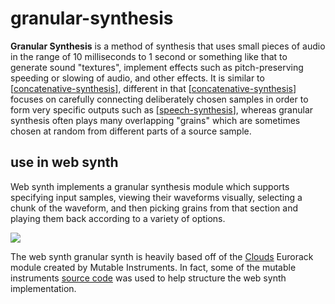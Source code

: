 # granular-synthesis

**Granular Synthesis** is a method of synthesis that uses small pieces of audio in the range of 10 milliseconds to 1 second or something like that to generate sound "textures", implement effects such as pitch-preserving speeding or slowing of audio, and other effects.  It is similar to [[concatenative-synthesis]], different in that [[concatenative-synthesis]] focuses on carefully connecting deliberately chosen samples in order to form very specific outputs such as [[speech-synthesis]], whereas granular synthesis often plays many overlapping "grains" which are sometimes chosen at random from different parts of a source sample.

## use in web synth

Web synth implements a granular synthesis module which supports specifying input samples, viewing their waveforms visually, selecting a chunk of the waveform, and then picking grains from that section and playing them back according to a variety of options.

![](https://ameo.link/u/8u9.png)

The web synth granular synth is heavily based off of the [Clouds](https://mutable-instruments.net/modules/clouds/) Eurorack module created by Mutable Instruments.  In fact, some of the mutable instruments [source code](https://github.com/pichenettes/eurorack/tree/master/clouds) was used to help structure the web synth implementation.

[//begin]: # "Autogenerated link references for markdown compatibility"
[concatenative-synthesis]: concatenative-synthesis "concatenative-synthesis"
[speech-synthesis]: speech-synthesis "Speech Synthesis"
[//end]: # "Autogenerated link references"
